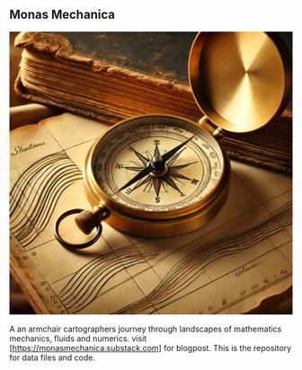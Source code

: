 ## Monas Mechanica

![compass](./images/LOGO.jpg?raw=true "Monas Mechanica")

A an armchair cartographers journey through  landscapes of mathematics mechanics, fluids and numerics. 
visit [https://monasmechanica.substack.com] for blogpost. This is the repository for data files and code.

